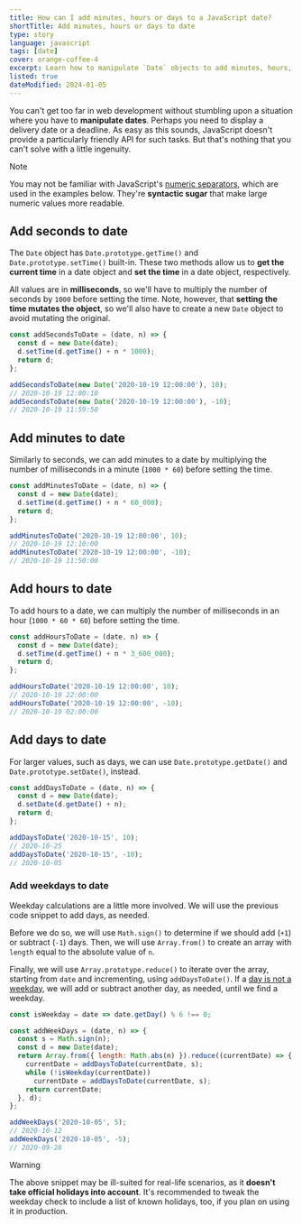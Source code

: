 ```yaml
---
title: How can I add minutes, hours or days to a JavaScript date?
shortTitle: Add minutes, hours or days to date
type: story
language: javascript
tags: [date]
cover: orange-coffee-4
excerpt: Learn how to manipulate `Date` objects to add minutes, hours, days and more.
listed: true
dateModified: 2024-01-05
---
```


You can't get too far in web development without stumbling upon a situation where you have to **manipulate dates**. Perhaps you need to display a delivery date or a deadline. As easy as this sounds, JavaScript doesn't provide a particularly friendly API for such tasks. But that's nothing that you can't solve with a little ingenuity.

> [!NOTE]
>
> You may not be familiar with JavaScript's [numeric separators](/js/s/numeric-separator), which are used in the examples below. They're **syntactic sugar** that make large numeric values more readable.

## Add seconds to date

The `Date` object has `Date.prototype.getTime()` and `Date.prototype.setTime()` built-in. These two methods allow us to **get the current time** in a date object and **set the time** in a date object, respectively.

All values are in **milliseconds**, so we'll have to multiply the number of seconds by `1000` before setting the time. Note, however, that **setting the time mutates the object**, so we'll also have to create a new `Date` object to avoid mutating the original.

```js
const addSecondsToDate = (date, n) => {
  const d = new Date(date);
  d.setTime(d.getTime() + n * 1000);
  return d;
};

addSecondsToDate(new Date('2020-10-19 12:00:00'), 10);
// 2020-10-19 12:00:10
addSecondsToDate(new Date('2020-10-19 12:00:00'), -10);
// 2020-10-19 11:59:50
```

## Add minutes to date

Similarly to seconds, we can add minutes to a date by multiplying the number of milliseconds in a minute (`1000 * 60`) before setting the time.

```js
const addMinutesToDate = (date, n) => {
  const d = new Date(date);
  d.setTime(d.getTime() + n * 60_000);
  return d;
};

addMinutesToDate('2020-10-19 12:00:00', 10);
// 2020-10-19 12:10:00
addMinutesToDate('2020-10-19 12:00:00', -10);
// 2020-10-19 11:50:00
```

## Add hours to date

To add hours to a date, we can multiply the number of milliseconds in an hour (`1000 * 60 * 60`) before setting the time.

```js
const addHoursToDate = (date, n) => {
  const d = new Date(date);
  d.setTime(d.getTime() + n * 3_600_000);
  return d;
};

addHoursToDate('2020-10-19 12:00:00', 10);
// 2020-10-19 22:00:00
addHoursToDate('2020-10-19 12:00:00', -10);
// 2020-10-19 02:00:00
```

## Add days to date

For larger values, such as days, we can use `Date.prototype.getDate()` and `Date.prototype.setDate()`, instead.

```js
const addDaysToDate = (date, n) => {
  const d = new Date(date);
  d.setDate(d.getDate() + n);
  return d;
};

addDaysToDate('2020-10-15', 10);
// 2020-10-25
addDaysToDate('2020-10-15', -10);
// 2020-10-05
```

### Add weekdays to date

Weekday calculations are a little more involved. We will use the previous code snippet to add days, as needed.

Before we do so, we will use `Math.sign()` to determine if we should add (`+1`) or subtract (`-1`) days. Then, we will use `Array.from()` to create an array with `length` equal to the absolute value of `n`.

Finally, we will use `Array.prototype.reduce()` to iterate over the array, starting from `date` and incrementing, using `addDaysToDate()`. If a [day is not a weekday](/js/s/date-is-weekday-or-weekend), we will add or subtract another day, as needed, until we find a weekday.

```js
const isWeekday = date => date.getDay() % 6 !== 0;

const addWeekDays = (date, n) => {
  const s = Math.sign(n);
  const d = new Date(date);
  return Array.from({ length: Math.abs(n) }).reduce((currentDate) => {
    currentDate = addDaysToDate(currentDate, s);
    while (!isWeekday(currentDate))
      currentDate = addDaysToDate(currentDate, s);
    return currentDate;
  }, d);
};

addWeekDays('2020-10-05', 5);
// 2020-10-12
addWeekDays('2020-10-05', -5);
// 2020-09-28
```

> [!WARNING]
>
> The above snippet may be ill-suited for real-life scenarios, as it **doesn't take official holidays into account**. It's recommended to tweak the weekday check to include a list of known holidays, too, if you plan on using it in production.

